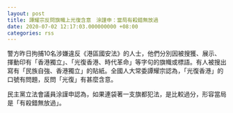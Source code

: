 ```yaml
---
layout: post
title: 譚耀宗反問旗幟上光復含意　涂謹申：當局有殺錯無放過
date: 2020-07-02 12:17:03.000000000 +08:00
categories: rss
---
```


警方昨日拘捕10名涉嫌違反《港區國安法》的人士，他們分別因被搜獲、展示、揮動印有「香港獨立」、「光復香港、時代革命」等字句的旗幟或標語。有人被搜出寫有「民族自強、香港獨立」的貼紙。全國人大常委譚耀宗認為，「光復香港」的口號有問題，反問「光復」有甚麼含意。

民主黨立法會議員涂謹申認為，如果連袋著一支旗都犯法，是比較過分，形容當局是「有殺錯無放過」。
